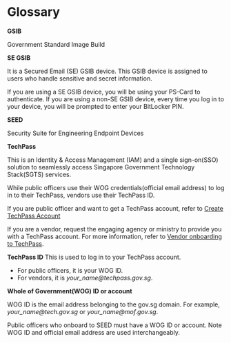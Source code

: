 # Glossary

**GSIB**

Government Standard Image Build

**SE GSIB**

It is a Secured Email (SE) GSIB device. This GSIB device is assigned to users who handle sensitive and secret information.

If you are using a SE GSIB device, you will be using your PS-Card to authenticate. If you are using a non-SE  GSIB device, every time you log in to your device, you will be prompted to enter your BitLocker PIN.

**SEED**

Security Suite for Engineering Endpoint Devices

**TechPass**

This is an Identity & Access Management (IAM) and  a single sign-on(SSO) solution to seamlessly access Singapore Government Technology Stack(SGTS) services.

While public officers use their WOG credentials(official email address) to log in to their TechPass, vendors use their TechPass ID.

If you are public officer and want to get a TechPass account, refer to [Create TechPass Account](https://docs.developer.tech.gov.sg/docs/techpass-documentation/#/onboard?id=public-officer)

If you are a vendor, request the engaging agency or ministry to provide you with a TechPass account. For more information, refer to [Vendor onboarding to TechPass](https://docs.developer.tech.gov.sg/docs/techpass-documentation/#/onboard?id=vendor).

**TechPass ID**
This is used to log in to your TechPass account.

- For public officers, it is your WOG ID.
- For vendors, it is *your_name<span>@</span>techpass.gov.sg*.

**Whole of Government(WOG) ID or account**

WOG ID is the email address belonging to the gov.sg domain. For example, *your_name<span>@</span>tech.gov.sg* or *your_name<span>@</span>mof.gov.sg*.

Public officers who onboard to SEED must have a WOG ID or account. Note WOG ID and official email address are used interchangeably.
